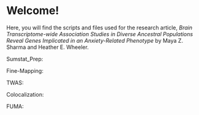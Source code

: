 # Welcome! 

Here, you will find the scripts and files used for the research article, _Brain Transcriptome-wide Association Studies in Diverse Ancestral Populations Reveal Genes Implicated in an Anxiety-Related Phenotype_ by Maya Z. Sharma and Heather E. Wheeler. 

Sumstat_Prep: 

Fine-Mapping:

TWAS:  

Colocalization: 

FUMA:




 
